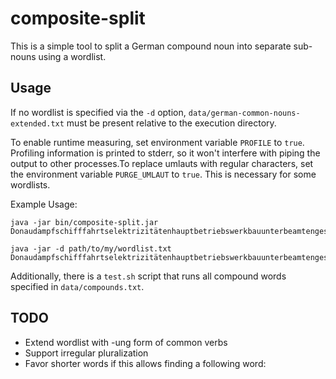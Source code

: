 composite-split
===============

This is a simple tool to split a German compound noun into separate sub-nouns using a wordlist.


Usage
-----

If no wordlist is specified via the `-d` option, `data/german-common-nouns-extended.txt` must be
present relative to the execution directory.

To enable runtime measuring, set environment variable `PROFILE` to `true`. Profiling information
is printed to stderr, so it won't interfere with piping the output to other processes.To replace
umlauts with regular characters, set the environment variable `PURGE_UMLAUT` to `true`. This is
necessary for some wordlists.

Example Usage:
```
java -jar bin/composite-split.jar Donaudampfschifffahrtselektrizitätenhauptbetriebswerkbauunterbeamtengesellschaft
```
```
java -jar -d path/to/my/wordlist.txt Donaudampfschifffahrtselektrizitätenhauptbetriebswerkbauunterbeamtengesellschaft
```

Additionally, there is a `test.sh` script that runs all compound words specified in
`data/compounds.txt`.


TODO
----
*   Extend wordlist with -ung form of common verbs
*   Support irregular pluralization
*   Favor shorter words if this allows finding a following word:
